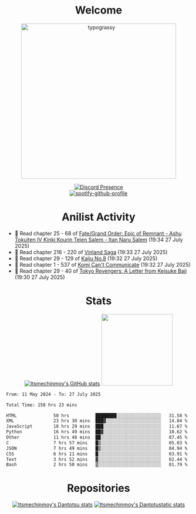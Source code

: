 <div align="center">

# Welcome
<a href="https://github.com/kawarimidoll/typograssy">
    <img alt="typograssy" src="https://typograssy.deno.dev/api?text=%E3%82%88%E3%81%86%E3%81%93%E3%81%9D%E3%81%BF%E3%81%AA%E3%81%95%E3%82%93%20-%20Itsmechinmoy--&&l0=none&l1=82d9d0&l2=027353&l3=038c4c&l4=01402e&bg=none&frame=none&speed=100&comment=" width="421.99">
</a>

[![Discord Presence](https://lanyard.cnrad.dev/api/523539866311720963?theme=dark&bg=Oe1116&animated=false&hideDiscrim=true&borderRadius=30px&hideActivity=whenNotUsed)](https://discord.com/users/523539866311720963)<br>
[![spotify-github-profile](https://spotify-github-profile.kittinanx.com/api/view?uid=31zczwoe3obxakjgkio7anubhkaq&cover_image=true&theme=novatorem&show_offline=true&background_color=121212&interchange=false&bar_color=53b14f&bar_color=ffffff&bar_color_cover=false)](https://spotify-github-profile.vercel.app/api/view?uid=31zczwoe3obxakjgkio7anubhkaq&redirect=true)
</div>

<div align="center">

# Anilist Activity
</div>
<!-- ANILIST_ACTIVITY:start -->

-   📖 Read chapter 25 - 68 of [Fate/Grand Order: Epic of Remnant - Ashu Tokuiten IV Kinki Kourin Teien Salem - Itan Naru Salem](https://anilist.co/manga/107556) (19:34 27 July 2025)
-   📖 Read chapter 216 - 220 of [Vinland Saga](https://anilist.co/manga/30642) (19:33 27 July 2025)
-   📖 Read chapter 29 - 129 of [Kaiju No.8](https://anilist.co/manga/120760) (19:32 27 July 2025)
-   📖 Read chapter 1 - 537 of [Komi Can't Communicate](https://anilist.co/manga/97852) (19:32 27 July 2025)
-   📖 Read chapter 29 - 40 of [Tokyo Revengers: A Letter from Keisuke Baji](https://anilist.co/manga/151997) (19:30 27 July 2025)

<!-- ANILIST_ACTIVITY:end -->
<div align="center">
    
# Stats
[![Itsmechinmoy's GitHub stats](https://github-readme-stats.vercel.app/api?username=itsmechinmoy&show_icons=true&theme=algolia)](https://github.com/anuraghazra/github-readme-stats)
<img src="https://github-readme-stackoverflow.vercel.app/?userID=25004176&theme=dark" height="194"/>
</div>
<!--START_SECTION:waka-->

```txt
From: 11 May 2024 - To: 27 July 2025

Total Time: 158 hrs 23 mins

HTML              50 hrs          ████████░░░░░░░░░░░░░░░░░   31.58 %
XML               23 hrs 30 mins  ███▓░░░░░░░░░░░░░░░░░░░░░   14.84 %
JavaScript        18 hrs 29 mins  ███░░░░░░░░░░░░░░░░░░░░░░   11.67 %
Python            16 hrs 49 mins  ██▓░░░░░░░░░░░░░░░░░░░░░░   10.62 %
Other             11 hrs 48 mins  ██░░░░░░░░░░░░░░░░░░░░░░░   07.45 %
C                 7 hrs 57 mins   █▒░░░░░░░░░░░░░░░░░░░░░░░   05.03 %
JSON              7 hrs 49 mins   █▒░░░░░░░░░░░░░░░░░░░░░░░   04.94 %
CSS               6 hrs 11 mins   █░░░░░░░░░░░░░░░░░░░░░░░░   03.91 %
Text              3 hrs 52 mins   ▓░░░░░░░░░░░░░░░░░░░░░░░░   02.44 %
Bash              2 hrs 50 mins   ▒░░░░░░░░░░░░░░░░░░░░░░░░   01.79 %
```

<!--END_SECTION:waka-->
<div align="center">

# Repositories
[![Itsmechinmoy's Dantotsu stats](https://github-readme-stats.vercel.app/api/pin/?username=itsmechinmoy&repo=dantotsu&show_icons=true&theme=algolia&description_lines_count=1)](https://github.com/itsmechinmoy/dantotsu)
[![Itsmechinmoy's Dantotustatic stats](https://github-readme-stats.vercel.app/api/pin/?username=itsmechinmoy&repo=dantotustatic&show_icons=true&theme=algolia&description_lines_count=1)](https://github.com/itsmechinmoy/dantotustatic)
</div>
